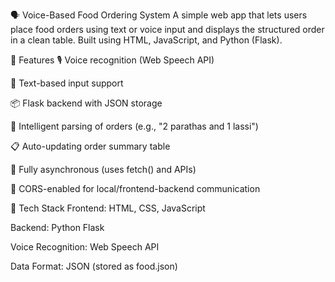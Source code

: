 🗣️ Voice-Based Food Ordering System
A simple web app that lets users place food orders using text or voice input and displays the structured order in a clean table. Built using HTML, JavaScript, and Python (Flask).

🚀 Features
🎙️ Voice recognition (Web Speech API)

📝 Text-based input support

📦 Flask backend with JSON storage

🧠 Intelligent parsing of orders (e.g., "2 parathas and 1 lassi")

📋 Auto-updating order summary table

🔄 Fully asynchronous (uses fetch() and APIs)

🔐 CORS-enabled for local/frontend-backend communication

📂 Tech Stack
Frontend: HTML, CSS, JavaScript

Backend: Python Flask

Voice Recognition: Web Speech API

Data Format: JSON (stored as food.json)
